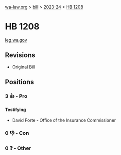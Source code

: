 [wa-law.org](/) > [bill](/bill/) > [2023-24](/bill/2023-24/) > [HB 1208](/bill/2023-24/hb/1208/)

# HB 1208
[leg.wa.gov](https://app.leg.wa.gov/billsummary?BillNumber=1208&Year=2023&Initiative=false)

## Revisions
* [Original Bill](1/)

## Positions
### 3 👍 - Pro
#### Testifying
* David Forte - Office of the Insurance Commissioner

### 0 👎 - Con

### 0 ❓ - Other

